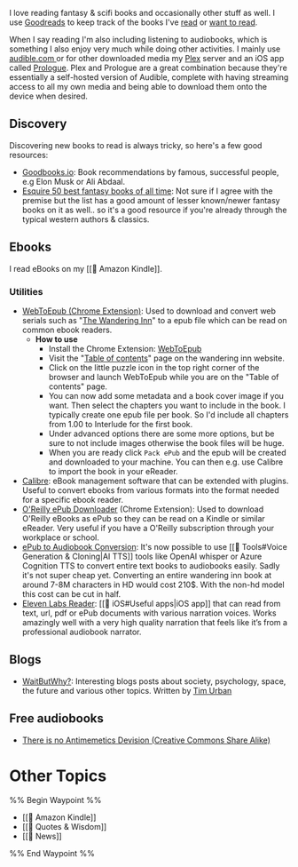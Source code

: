 I love reading fantasy & scifi books and occasionally other stuff as well. I use [Goodreads](https://www.goodreads.com/aerobless) to keep track of the books I've [read](https://www.goodreads.com/review/list/7725364?shelf=read) or [want to read](https://www.goodreads.com/review/list/7725364?shelf=to-read).

When I say reading I'm also including listening to audiobooks, which is something I also enjoy very much while doing other activities. I mainly use [audible.com ](http://audible.com)or for other downloaded media my [Plex](https://www.plex.tv) server and an iOS app called [Prologue](https://apps.apple.com/us/app/prologue/id1459223267). Plex and Prologue are a great combination because they're essentially a self-hosted version of Audible, complete with having streaming access to all my own media and being able to download them onto the device when desired.

## Discovery

Discovering new books to read is always tricky, so here's a few good resources:

* [Goodbooks.io](https://www.goodbooks.io/): Book recommendations by famous, successful people, e.g Elon Musk or Ali Abdaal.
* [Esquire 50 best fantasy books of all time](https://www.esquire.com/entertainment/books/g39385874/best-fantasy-books/): Not sure if I agree with the premise but the list has a good amount of lesser known/newer fantasy books on it as well.. so it's a good resource if you're already through the typical western authors & classics.

## Ebooks

I read eBooks on my [[📖 Amazon Kindle]].
### Utilities

* [WebToEpub (Chrome Extension)](https://chrome.google.com/webstore/detail/webtoepub/akiljllkbielkidmammnifcnibaigelm?hl=en): Used to download and convert web serials such as "[The Wandering Inn](https://wanderinginn.com)" to a epub file which can be read on common ebook readers.
  * **How to use**
    * Install the Chrome Extension: [WebToEpub](https://chrome.google.com/webstore/detail/webtoepub/akiljllkbielkidmammnifcnibaigelm?hl=en)
    * Visit the "[Table of contents](https://wanderinginn.com/table-of-contents/)" page on the wandering inn website.
    * Click on the little puzzle icon in the top right corner of the browser and launch WebToEpub while you are on the "Table of contents" page.
    * You can now add some metadata and a book cover image if you want. Then select the chapters you want to include in the book. I typically create one epub file per book. So I'd include all chapters from 1.00 to Interlude for the first book.
    * Under advanced options there are some more options, but be sure to not include images otherwise the book files will be huge.
    * When you are ready click `Pack ePub` and the epub will be created and downloaded to your machine. You can then e.g. use Calibre to import the book in your eReader.
* [Calibre](https://calibre-ebook.com): eBook management software that can be extended with plugins. Useful to convert ebooks from various formats into the format needed for a specific ebook reader.
* [O'Reilly ePub Downloader](https://chrome.google.com/webstore/detail/my-oreilly-downloader/deebiaolijlopiocielojiipnpnaldlk) (Chrome Extension): Used to download O'Reilly eBooks as ePub so they can be read on a Kindle or similar eReader. Very useful if you have a O'Reilly subscription through your workplace or school.
* [ePub to Audiobook Conversion](https://github.com/p0n1/epub\_to\_audiobook?tab=readme-ov-file): It's now possible to use [[🤖 Tools#Voice Generation & Cloning|AI TTS]] tools like OpenAI whisper or Azure Cognition TTS to convert entire text books to audiobooks easily. Sadly it's not super cheap yet. Converting an entire wandering inn book at around 7-8M characters in HD would cost 210$. With the non-hd model this cost can be cut in half.
* [Eleven Labs Reader](https://elevenlabs.io/text-reader): [[📱 iOS#Useful apps|iOS app]] that can read from text, url, pdf or ePub documents with various narration voices. Works amazingly well with a very high quality narration that feels like it’s from a professional audiobook narrator.

## Blogs

* [WaitButWhy?](https://waitbutwhy.com/): Interesting blogs posts about society, psychology, space, the future and various other topics. Written by [Tim Urban](https://twitter.com/waitbutwhy)

## Free audiobooks

* [There is no Antimemetics Devision (Creative Commons Share Alike)](https://www.youtube.com/playlist?list=PLlSmdtw6KrEbByc8\_QKpWC\_2p629QAM8u)

# Other Topics
%% Begin Waypoint %%
- [[📖 Amazon Kindle]]
- [[📘 Quotes & Wisdom]]
- [[📰 News]]

%% End Waypoint %%